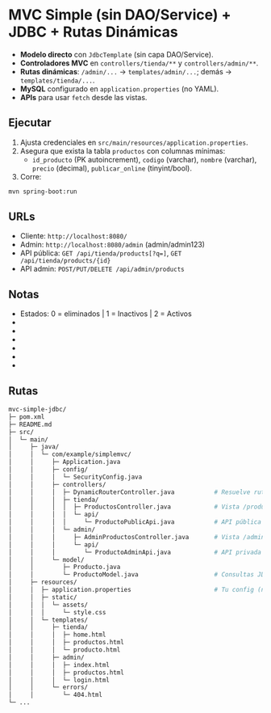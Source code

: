 # MVC Simple (sin DAO/Service) + JDBC + Rutas Dinámicas

- **Modelo directo** con `JdbcTemplate` (sin capa DAO/Service).
- **Controladores MVC** en `controllers/tienda/**` y `controllers/admin/**`.
- **Rutas dinámicas**: `/admin/...` → `templates/admin/...`; demás → `templates/tienda/...`.
- **MySQL** configurado en `application.properties` (no YAML).
- **APIs** para usar `fetch` desde las vistas.

## Ejecutar
1. Ajusta credenciales en `src/main/resources/application.properties`.
2. Asegura que exista la tabla `productos` con columnas mínimas:
   - `id_producto` (PK autoincrement), `codigo` (varchar), `nombre` (varchar), `precio` (decimal), `publicar_online` (tinyint/bool).
3. Corre:
```bash
mvn spring-boot:run
```

## URLs
- Cliente: `http://localhost:8080/`
- Admin: `http://localhost:8080/admin` (admin/admin123)
- API pública: `GET /api/tienda/products[?q=]`, `GET /api/tienda/products/{id}`
- API admin: `POST/PUT/DELETE /api/admin/products`

## Notas
- Estados: 0 = eliminados | 1 = Inactivos | 2 = Activos
-
-
-
-
-
-

## Rutas
```bash
mvc-simple-jdbc/
├─ pom.xml
├─ README.md
├─ src/
│  └─ main/
│     ├─ java/
│     │  └─ com/example/simplemvc/
│     │     ├─ Application.java
│     │     ├─ config/
│     │     │  └─ SecurityConfig.java
│     │     ├─ controllers/
│     │     │  ├─ DynamicRouterController.java           # Resuelve rutas dinámicas → templates
│     │     │  ├─ tienda/
│     │     │  │  ├─ ProductosController.java            # Vista /productos
│     │     │  │  └─ api/
│     │     │  │     └─ ProductoPublicApi.java           # API pública /api/tienda/**
│     │     │  └─ admin/
│     │     │     ├─ AdminProductosController.java       # Vista /admin/productos
│     │     │     └─ api/
│     │     │        └─ ProductoAdminApi.java            # API privada /api/admin/**
│     │     └─ model/
│     │        ├─ Producto.java
│     │        └─ ProductoModel.java                     # Consultas JDBC directas
│     ├─ resources/
│     │  ├─ application.properties                       # Tu config (no YAML)
│     │  ├─ static/
│     │  │  └─ assets/
│     │  │     └─ style.css
│     │  └─ templates/
│     │     ├─ tienda/
│     │     │  ├─ home.html
│     │     │  ├─ productos.html
│     │     │  └─ producto.html
│     │     ├─ admin/
│     │     │  ├─ index.html
│     │     │  ├─ productos.html
│     │     │  └─ login.html
│     │     └─ errors/
│     │        └─ 404.html
└─ ...

```

